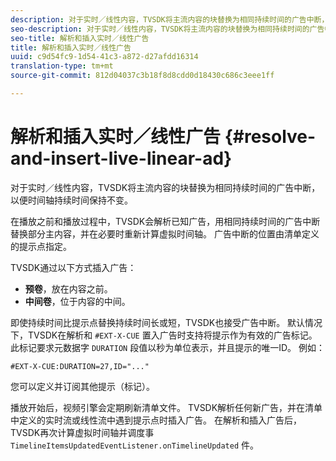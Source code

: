 ```yaml
---
description: 对于实时／线性内容，TVSDK将主流内容的块替换为相同持续时间的广告中断，以便时间轴持续时间保持不变。
seo-description: 对于实时／线性内容，TVSDK将主流内容的块替换为相同持续时间的广告中断，以便时间轴持续时间保持不变。
seo-title: 解析和插入实时／线性广告
title: 解析和插入实时／线性广告
uuid: c9d54fc9-1d54-41c3-a872-d27afdd16314
translation-type: tm+mt
source-git-commit: 812d04037c3b18f8d8cdd0d18430c686c3eee1ff

---
```



# 解析和插入实时／线性广告 {#resolve-and-insert-live-linear-ad}

对于实时／线性内容，TVSDK将主流内容的块替换为相同持续时间的广告中断，以便时间轴持续时间保持不变。

在播放之前和播放过程中，TVSDK会解析已知广告，用相同持续时间的广告中断替换部分主内容，并在必要时重新计算虚拟时间轴。 广告中断的位置由清单定义的提示点指定。

TVSDK通过以下方式插入广告：

* **预卷**，放在内容之前。
* **中间卷**，位于内容的中间。

即使持续时间比提示点替换持续时间长或短，TVSDK也接受广告中断。 默认情况下，TVSDK在解析和 `#EXT-X-CUE` 置入广告时支持将提示作为有效的广告标记。 此标记要求元数据字 `DURATION` 段值以秒为单位表示，并且提示的唯一ID。 例如：

```
#EXT-X-CUE:DURATION=27,ID="..."
```

您可以定义并订阅其他提示（标记）。

播放开始后，视频引擎会定期刷新清单文件。 TVSDK解析任何新广告，并在清单中定义的实时流或线性流中遇到提示点时插入广告。 在解析和插入广告后，TVSDK再次计算虚拟时间轴并调度事 `TimelineItemsUpdatedEventListener.onTimelineUpdated` 件。
